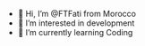 - 👋 Hi, I’m @FTFati from Morocco
- 👀 I’m interested in development
- 🌱 I’m currently learning Coding
